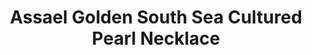 ---
title: Assael Golden South Sea Cultured Pearl Necklace
description: |
  Assael's Golden South Sea Cultured Pearls are natural in color, without enhancements. The Golden South Sea Pearl comes from the Pinctada Maxima Oyster. The golden color comes from the gold nacre that is on the inside edge, or lip, of the shell. This Necklace strand is perfectly matched and has an incredible luster and near flawless surface.
specs: |
  Golden South Sea Cultured Pearl Necklace, 27 Pearls 14 - 16mm, Diamond Pave clasp set in 18K Yellow Gold, 4.19 ctw.
images:
  - image_path: /uploads/assael-golden-south-sea-cultured-pearl-necklace.jpg
_category:
order: 18
categories:
  - necklaces
---